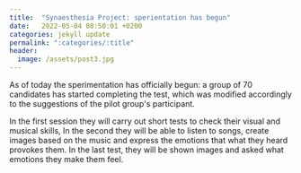 ```yaml
---
title:  "Synaesthesia Project: sperientation has begun"
date:   2022-05-04 08:50:01 +0200
categories: jekyll update
permalink: ":categories/:title"
header:
  image: /assets/post3.jpg
---
```


As of today the sperimentation has officially begun: a group of 70 candidates has started completing the test, which was modified accordingly to the suggestions of the pilot group's participant.

In the first session they will carry out short tests to check their visual and musical skills,
In the second they will be able to listen to songs, create images based on the music and express the emotions that what they heard provokes them.
In the last test, they will be shown images and asked what emotions they make them feel.
